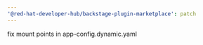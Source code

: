 ```yaml
---
'@red-hat-developer-hub/backstage-plugin-marketplace': patch
---
```


fix mount points in app-config.dynamic.yaml
